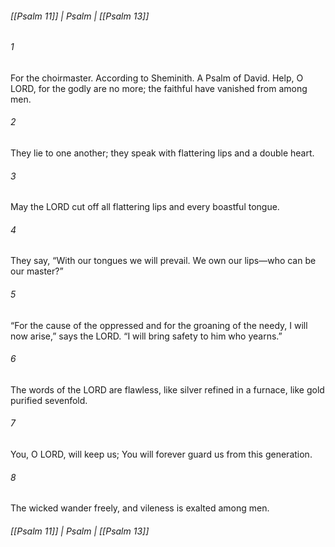 ###### [[Psalm 11]] | Psalm | [[Psalm 13]]

###### 1
For the choirmaster. According to Sheminith. A Psalm of David. Help, O LORD, for the godly are no more; the faithful have vanished from among men.
###### 2
They lie to one another; they speak with flattering lips and a double heart.
###### 3
May the LORD cut off all flattering lips and every boastful tongue.
###### 4
They say, “With our tongues we will prevail. We own our lips—who can be our master?”
###### 5
“For the cause of the oppressed and for the groaning of the needy, I will now arise,” says the LORD. “I will bring safety to him who yearns.”
###### 6
The words of the LORD are flawless, like silver refined in a furnace, like gold purified sevenfold.
###### 7
You, O LORD, will keep us; You will forever guard us from this generation.
###### 8
The wicked wander freely, and vileness is exalted among men.

###### [[Psalm 11]] | Psalm | [[Psalm 13]]
